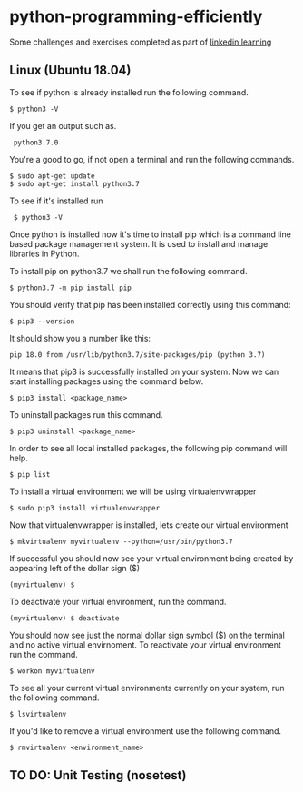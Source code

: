 # python-programming-efficiently
Some challenges and exercises completed as part of [linkedin learning](https://www.linkedin.com/learning/python-programming-efficiently)

## Linux (Ubuntu 18.04)
To see if python is already installed run the following command.
    
    $ python3 -V
If you get an output such as.
     
     python3.7.0
     
You're a good to go, if not open a terminal and run the following commands.
    
    $ sudo apt-get update
    $ sudo apt-get install python3.7
    
To see if it's installed run

     $ python3 -V

Once python is installed now it's time to install pip which is a command line based package management system. It is used to install and manage libraries in Python.

To install pip on python3.7 we shall run the following command.

    $ python3.7 -m pip install pip
    
You should verify that pip has been installed correctly using this command:

    $ pip3 --version
    
It should show you a number like this:

    pip 18.0 from /usr/lib/python3.7/site-packages/pip (python 3.7)
    
It means that pip3 is successfully installed on your system. Now we can start installing packages using the command below.

    $ pip3 install <package_name>
    
To uninstall packages run this command.

    $ pip3 uninstall <package_name>
    
In order to see all local installed packages, the following pip command will help.

    $ pip list
    
To install a virtual environment we will be using virtualenvwrapper

    $ sudo pip3 install virtualenvwrapper
    
Now that virtualenvwrapper is installed, lets create our virtual environment

    $ mkvirtualenv myvirtualenv --python=/usr/bin/python3.7

If successful you should now see your virtual environment being created by appearing left of the dollar sign ($)

    (myvirtualenv) $
    
To deactivate your virtual environment, run the command.

    (myvirtualenv) $ deactivate
    
You should now see just the normal dollar sign symbol ($) on the terminal and no active virtual envirnoment. To reactivate your virtual environment run the command.

    $ workon myvirtualenv

To see all your current virtual environments currently on your system, run the following command.

    $ lsvirtualenv
    
If you'd like to remove a virtual environment use the following command.

    $ rmvirtualenv <environment_name>


## TO DO: Unit Testing (nosetest)
